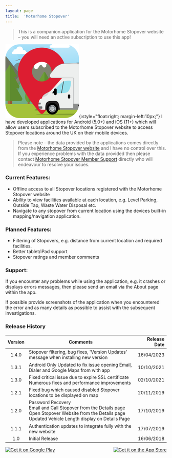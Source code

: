 ```yaml
---
layout: page
title:  'Motorhome Stopover'
---
```

> This is a companion application for the Motorhome Stopover website – you will need an active subscription to use this app!

![motorhome stopover app icon](/assets/images/mhs_app_icon.png){:style="float:right; margin-left:10px;"}
I have developed applications for Android (5.0+) and iOS (11+) which will allow users subscribed to the Motorhome Stopover website to access Stopover locations around the UK on their mobile devices.

> Please note – the data provided by the applications comes directly from the <a href='https://www.motorhomestopover.co.uk/' target='_blank'>Motorhome Stopover website</a> and I have no control over this. If you experience problems with the data provided then please contact <a href='mailto:mail@motorhomestopover.co.uk' subject='Motorhome Stopover Support' target='_blank'>Motorhome Stopover Member Support</a> directly who will endeavour to resolve your issues.

### Current Features:

- Offline access to all Stopover locations registered with the Motorhome Stopover website
- Ability to view facilities available at each location, e.g. Level Parking, Outside Tap, Waste Water Disposal etc.
- Navigate to any stopover from current location using the devices built-in mapping/navigation application.

### Planned Features:

- Filtering of Stopovers, e.g. distance from current location and required facilities.
- Better tablet/iPad support
- Stopover ratings and member comments

### Support:

If you encounter any problems while using the application, e.g. it crashes or displays errors messages, then please send an email via the About page within the app.

If possible provide screenshots of the application when you encountered the error and as many details as possible to assist with the subsequent investigations.

### Release History

|Version|Comments|Release Date|
|:-----:|--------|-----------:|
|1.4.0|Stopover filtering, bug fixes, 'Version Updates' message when installing new version|16/04/2023|
|1.3.1|Android Only	Updated to fix issue opening Email, Dialer and Google Maps from with app|10/10/2021|
|1.3.0|Fixed critical issue due to expire SSL certificate<br>Numerous fixes and performance improvements|02/10/2021|
|1.2.1|Fixed bug which caused disabled Stopover locations to be displayed on map|20/11/2019|
|1.2.0|Password Recovery<br>Email and Call Stopover from the Details page<br>Open Stopover Website from the Details page<br>Updated Vehicle Length display on Details Page|17/10/2019|
|1.1.1|Authentication updates to integrate fully with the new website|17/07/2019|
|1.0|Initial Release|16/06/2018|

<a href="https://play.google.com/store/apps/details?id=com.onthefencedevelopment.mhs" target="_blank" style="float: left;">
    <img alt="Get it on Google Play" style="height: 100px" src="{{ '/assets/images/get-it-on-google-play.png' | relative_url }}"/>
</a>

<a href="https://apps.apple.com/us/app/motorhome-stopover/id1389793428" target="_blank" style="float: right;">
    <img alt="Get it on the App Store" style="height: 100px" src="{{ '/assets/images/get-it-on-app-store.svg' | relative_url }}"/>
</a>

<div style="clear: both;"></div>